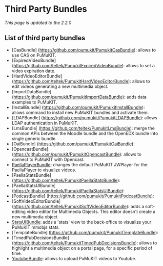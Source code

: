 Third Party Bundles
===================

*This page is updated to the 2.2.0*

List of third party bundles
---------------------------

* [CasBundle] (https://github.com/pumukit/PumukitCasBundle): allows to use CAS on PuMuKIT.
* [ExpiredVideoBundle] (https://github.com/teltek/PumukitExpiredVideoBundle): allows to set a video expiration date.
* [HardVideoEditorBundle] (https://github.com/teltek/PumukitHardVideoEditorBundle): allows to edit videos generating a new multimedia object.
* [ImportDataBundle] (https://github.com/pumukit/PumukitImportDataBundle): adds data examples to PuMuKIT.
* [InstallBundle] (https://github.com/pumukit/PumukitInstallBundle): allows command to install new PuMuKIT bundles and activate them.
* [LDAPBundle] (https://github.com/pumukit/PumukitLDAPBundle): allows LDAP authentication in PuMuKIT.
* [LmsBundle] (https://github.com/teltek/PumukitLmsBundle): merge the common APIs between the Moodle bundle and the OpenEDX bundle into single generic bundle.
* [OaiBundle] (https://github.com/pumukit/PumukitOaiBundle):
* [OpencastBundle] (https://github.com/pumukit/PumukitOpencastBundle): allows to connect to PuMuKIT with Opencast.
* [PaellaPlayerBundle](https://github.com/teltek/PuMuKIT2-paella-player-bundle/blob/1.0.x/README.md): changes the default PuMuKIT JWPlayer for the PaellaPlayer to visualize videos.
* [PaellaStatsBundle] (https://github.com/teltek/PumukitPaellaStatsBundle):
* [PaellaStatsUIBundle] (https://github.com/teltek/PumukitPaellaStatsUIBundle):
* [PodcastBundle] (https://github.com/pumukit/PumukitPodcastBundle):
* [SoftVideoEditorBundle] (https://github.com/teltek/PumukitSoftVideoEditorBundle): adds a soft-editing video editor for Multimedia Objects. This editor doesn't create a new multimedia object.
* [StatsUIBundle](https://github.com/teltek/PuMuKIT2-stats-ui-bundle/blob/1.0.x/README.md): adds a 'stats' view to the back-office to visualize your PuMuKIT mmobjs stats.
* [TemplateBundle] (https://github.com/pumukit/PumukitTemplateBundle):
* [TimedPubDecisionsBundle] (https://github.com/teltek/PumukitTimedPubDecisionsBundle): allows to highlight a multimedia object on a portal page, for a specific period of time.
* [YoutubeBundle](https://github.com/teltek/PuMuKIT2-youtube-bundle/blob/1.0.0/README.md): allows to upload PuMuKIT videos to Youtube.

